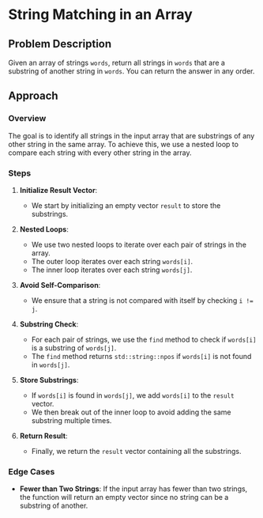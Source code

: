 # String Matching in an Array

## Problem Description
Given an array of strings `words`, return all strings in `words` that are a substring of another string in `words`. You can return the answer in any order.

## Approach

### Overview
The goal is to identify all strings in the input array that are substrings of any other string in the same array. To achieve this, we use a nested loop to compare each string with every other string in the array.

### Steps

1. **Initialize Result Vector**:
   - We start by initializing an empty vector `result` to store the substrings.

2. **Nested Loops**:
   - We use two nested loops to iterate over each pair of strings in the array.
   - The outer loop iterates over each string `words[i]`.
   - The inner loop iterates over each string `words[j]`.

3. **Avoid Self-Comparison**:
   - We ensure that a string is not compared with itself by checking `i != j`.

4. **Substring Check**:
   - For each pair of strings, we use the `find` method to check if `words[i]` is a substring of `words[j]`.
   - The `find` method returns `std::string::npos` if `words[i]` is not found in `words[j]`.

5. **Store Substrings**:
   - If `words[i]` is found in `words[j]`, we add `words[i]` to the `result` vector.
   - We then break out of the inner loop to avoid adding the same substring multiple times.

6. **Return Result**:
   - Finally, we return the `result` vector containing all the substrings.

### Edge Cases
- **Fewer than Two Strings**: If the input array has fewer than two strings, the function will return an empty vector since no string can be a substring of another.
